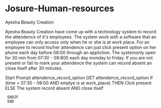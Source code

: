 # Josure-Human-resources
Ayesha Beauty Creation 

Ayesha Beauty Creation have come up with a technology system to record the attendence of it's employees. 
The system work with a software that an employee can only access only when he or she is at work place.
For an employee to record his/her attendence can just click present option on her phone each day before 08:00 through an appliction.
The systemonly open for 30 min from 07:30 - 08:800 each day monday to friday.
If you are not present or fail to mark your attendence the system can record absent an close itself after 30  minutes.

Start
     Prompt attendence_record_option
     GET attendence_record_option
     If (time = 07:30 - 08:00 AND emplye is at work_place) THEN
     Click present
     ELSE
     The system record absent AND close itself
     
     ENDIF
     END
